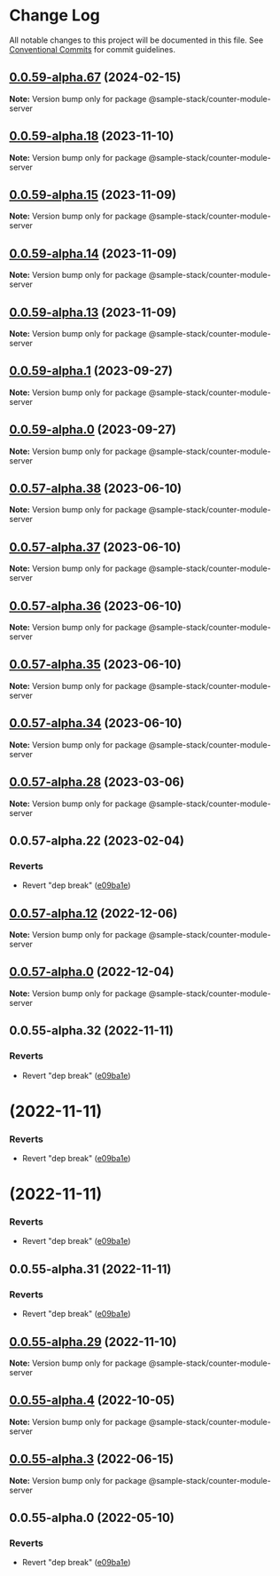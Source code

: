 # Change Log

All notable changes to this project will be documented in this file.
See [Conventional Commits](https://conventionalcommits.org) for commit guidelines.

## [0.0.59-alpha.67](https://github.com/CDEBase/fullstack-pro/compare/v0.0.59-alpha.66...v0.0.59-alpha.67) (2024-02-15)

**Note:** Version bump only for package @sample-stack/counter-module-server

## [0.0.59-alpha.18](https://github.com/CDEBase/fullstack-pro/compare/v0.0.59-alpha.17...v0.0.59-alpha.18) (2023-11-10)

**Note:** Version bump only for package @sample-stack/counter-module-server

## [0.0.59-alpha.15](https://github.com/CDEBase/fullstack-pro/compare/v0.0.59-alpha.14...v0.0.59-alpha.15) (2023-11-09)

**Note:** Version bump only for package @sample-stack/counter-module-server

## [0.0.59-alpha.14](https://github.com/CDEBase/fullstack-pro/compare/v0.0.59-alpha.13...v0.0.59-alpha.14) (2023-11-09)

**Note:** Version bump only for package @sample-stack/counter-module-server

## [0.0.59-alpha.13](https://github.com/CDEBase/fullstack-pro/compare/v0.0.59-alpha.12...v0.0.59-alpha.13) (2023-11-09)

**Note:** Version bump only for package @sample-stack/counter-module-server

## [0.0.59-alpha.1](https://github.com/CDEBase/fullstack-pro/compare/v0.0.59-alpha.0...v0.0.59-alpha.1) (2023-09-27)

**Note:** Version bump only for package @sample-stack/counter-module-server

## [0.0.59-alpha.0](https://github.com/CDEBase/fullstack-pro/compare/v0.0.57-alpha.39...v0.0.59-alpha.0) (2023-09-27)

**Note:** Version bump only for package @sample-stack/counter-module-server

## [0.0.57-alpha.38](https://github.com/CDEBase/fullstack-pro/compare/v0.0.57-alpha.37...v0.0.57-alpha.38) (2023-06-10)

**Note:** Version bump only for package @sample-stack/counter-module-server

## [0.0.57-alpha.37](https://github.com/CDEBase/fullstack-pro/compare/v0.0.57-alpha.36...v0.0.57-alpha.37) (2023-06-10)

**Note:** Version bump only for package @sample-stack/counter-module-server

## [0.0.57-alpha.36](https://github.com/CDEBase/fullstack-pro/compare/v0.0.57-alpha.35...v0.0.57-alpha.36) (2023-06-10)

**Note:** Version bump only for package @sample-stack/counter-module-server

## [0.0.57-alpha.35](https://github.com/CDEBase/fullstack-pro/compare/v0.0.57-alpha.34...v0.0.57-alpha.35) (2023-06-10)

**Note:** Version bump only for package @sample-stack/counter-module-server

## [0.0.57-alpha.34](https://github.com/cdmbase/fullstack-pro/compare/v0.0.57-alpha.33...v0.0.57-alpha.34) (2023-06-10)

**Note:** Version bump only for package @sample-stack/counter-module-server

## [0.0.57-alpha.28](https://github.com/CDEBase/fullstack-pro/compare/v0.0.57-alpha.27...v0.0.57-alpha.28) (2023-03-06)

**Note:** Version bump only for package @sample-stack/counter-module-server

## 0.0.57-alpha.22 (2023-02-04)

### Reverts

-   Revert "dep break" ([e09ba1e](https://github.com/CDEBase/fullstack-pro/commit/e09ba1e1738f091c7071c807abeeb5f30978a271))

## [0.0.57-alpha.12](https://github.com/cdmbase/fullstack-pro/compare/v0.0.57-alpha.11...v0.0.57-alpha.12) (2022-12-06)

**Note:** Version bump only for package @sample-stack/counter-module-server

## [0.0.57-alpha.0](https://github.com/cdmbase/fullstack-pro/compare/v0.0.55-alpha.33...v0.0.57-alpha.0) (2022-12-04)

**Note:** Version bump only for package @sample-stack/counter-module-server

## 0.0.55-alpha.32 (2022-11-11)

### Reverts

-   Revert "dep break" ([e09ba1e](https://github.com/cdmbase/fullstack-pro/commit/e09ba1e1738f091c7071c807abeeb5f30978a271))

# (2022-11-11)

### Reverts

-   Revert "dep break" ([e09ba1e](https://github.com/cdmbase/fullstack-pro/commit/e09ba1e1738f091c7071c807abeeb5f30978a271))

# (2022-11-11)

### Reverts

-   Revert "dep break" ([e09ba1e](https://github.com/cdmbase/fullstack-pro/commit/e09ba1e1738f091c7071c807abeeb5f30978a271))

## 0.0.55-alpha.31 (2022-11-11)

### Reverts

-   Revert "dep break" ([e09ba1e](https://github.com/cdmbase/fullstack-pro/commit/e09ba1e1738f091c7071c807abeeb5f30978a271))

## [0.0.55-alpha.29](https://github.com/cdmbase/fullstack-pro/compare/v0.0.55-alpha.28...v0.0.55-alpha.29) (2022-11-10)

**Note:** Version bump only for package @sample-stack/counter-module-server

## [0.0.55-alpha.4](https://github.com/cdmbase/fullstack-pro/compare/v0.0.55-alpha.3...v0.0.55-alpha.4) (2022-10-05)

**Note:** Version bump only for package @sample-stack/counter-module-server

## [0.0.55-alpha.3](https://github.com/cdmbase/fullstack-pro/compare/v0.0.55-alpha.2...v0.0.55-alpha.3) (2022-06-15)

**Note:** Version bump only for package @sample-stack/counter-module-server

## 0.0.55-alpha.0 (2022-05-10)

### Reverts

-   Revert "dep break" ([e09ba1e](https://github.com/cdmbase/fullstack-pro/commit/e09ba1e1738f091c7071c807abeeb5f30978a271))
